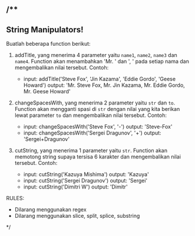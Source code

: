 /**
--------------------
String Manipulators!
--------------------

Buatlah beberapa function berikut:

1. addTitle, yang menerima 4 parameter yaitu `name1`, `name2`, `name3` dan `name4`.
   Function akan menambahkan 'Mr. ' dan ', ' pada setiap nama dan mengembalikan nilai tersebut.
   Contoh:
   - input: addTitle('Steve Fox', 'Jin Kazama', 'Eddie Gordo', 'Geese Howard')
     output: 'Mr. Steve Fox, Mr. Jin Kazama, Mr. Eddie Gordo, Mr. Geese Howard'

2. changeSpacesWith, yang menerima 2 parameter yaitu `str` dan `to`.
   Function akan mengganti spasi di `str` dengan nilai yang kita berikan lewat parameter `to`
   dan mengembalikan nilai tersebut.
   Contoh:
   - input: changeSpacesWith('Steve Fox', '-')
     output: 'Steve-Fox'
   - input: changeSpacesWith('Sergei Dragunov', '+')
     output: 'Sergei+Dragunov'

3. cutString, yang menerima 1 parameter yaitu `str`.
   Function akan memotong string supaya tersisa 6 karakter dan mengembalikan nilai tersebut.
   Contoh:
   - input: cutString('Kazuya Mishima')
     output: 'Kazuya'
   - input: cutString('Sergei Dragunov')
     output: 'Sergei'
   - input: cutString('Dimitri W')
     output: 'Dimitr'

RULES:
- Dilarang menggunakan regex
- Dilarang menggunakan slice, split, splice, substring

*/